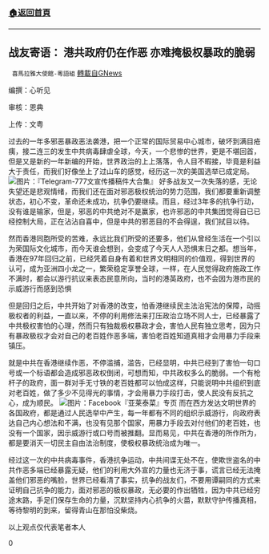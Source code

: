 ###  [:house:返回首頁](https://github.com/ourhimalayas/txt)
---

## 战友寄语： 港共政府仍在作恶 亦难掩极权暴政的脆弱
` 喜馬拉雅大使館-粵語組` [轉載自GNews](https://gnews.org/zh-hans/811712/)

编撰：心听见

审核：恩典

上传：文粤

过去的一年多邪恶暴政恶法袭港，把一个正常的国际贸易中心城市，破坏到满目疮痍，接二连三的发生中共病毒肆虐全球，今天，一个悲惨的世界，更是不堪回首，但是又是新的一年新编的开始，世界政治的上上落落，令人目不暇接，毕竟是利益大于责任，而我们好像坐上了过山车的感觉，经历这一次的美国选举已成定局。
![]()![](https://gnews.org/wp-content/uploads/2021/01/jpg-photo_2021-01-17_14-20-02-1.jpg)图片：『Telegram-777文宣传播稿件大合集』
好多战友又一次失落的感，无论失望还是悲观情绪，而我们还在面对邪恶极权统治的势力范围，我们都要重新调整状态，初心不变，革命还未成功，抗争仍要继续。而且，经过3年多的抗争行动，没有谁是输家，但是，邪恶的中共绝对不是赢家，也许邪恶的中共集团觉得自已已经控制大局，正在沾沾自喜中，但是中共的邪恶目的不会得逞，我们拭目以待。

然而香港同胞所受的苦难，永远比我们所受的还要多，他们从曾经生活在一个引以为荣国际文化城市，而今天谁会想到，会变成了今天人人恐惧末日之都。想当年，香港在97年回归之前，已经凭着自身有着和世界文明相同的价值观，得到世界的认可，成为亚洲四小龙之一，繁荣稳定享誉全球，一样，在人民觉得政府施政工作不满时，都会以游行抗议来表态民意所向，当时的港英政府，也不会因为港市民的示威游行而感到恐惧

但是回归之后，中共开始了对香港的改变，怕香港继续民主法治宪法的保障，动摇极权者的利益，一直以来，不停的利用修法来打压政治立场不同人士，已经暴露了中共极权害怕的心理，然而只有独裁极权暴政才会，害怕人民有独立思考，因为只有暴政极权才会对自己的老百姓作恶多端，害怕老百姓知道真相才会用暴力手段来镇压。

就是中共在香港继续作恶，不停滥捕，滥告，已经显明，中共已经到了害怕一句口号或一个标语都会造成邪恶政权倒闭，可想而知，中共政权多么的脆弱。一个有枪杆子的政府，面一群对手无寸铁的老百姓都可以怕成这样，只能说明中共组织到底对老百姓，做了多少不见得光的事情，才会用暴力手段打击，使人​​民没有反抗之心，成为顺民。
![]()![](https://gnews.org/wp-content/uploads/2021/01/jpg-140799585_119440423384294_7700181872912191250_n-1.jpg)图片：Facebook『亚莱泰菜』专页
而在西方发达文明世界的各国政府，都是通过人民选举中产生，每一年都有不同的组织示威游行，向政府表达自己内心想法和不满，也没有见那个国家，用暴力手段去对付他们的老百姓，也没有一个国家，因示威游行或口号而被推翻。显而易见，中共在香港的所作所为，都是要消灭一切民主自由法治制度，使极权暴政统治成为唯一。

经过这一次的中共病毒事件，香港抗争运动，中共间谍无处不在，使欺世盗名的中共作恶多端已经暴露无疑，他们的利用大外宣的力量也无济于事，谎言已经无法掩盖他们邪恶的嘴脸，世界已经看清了事实，抗争的战友们，不要用谭嗣同的方式来证明自己抗争的能力，面对邪恶的极权暴政，无必要的作出牺牲，因为中共已经穷途末路，手足们保存生命的力量，沉默坚持内心抗争的火苗，默默守护传播真相，等待黎明的到来，留得青山在那怕没柴烧。

以上观点仅代表笔者本人

0

